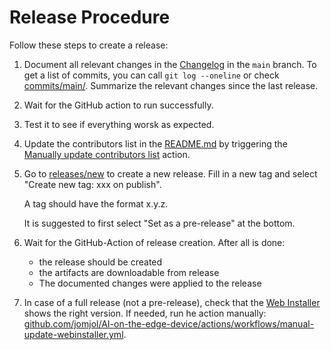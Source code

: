 # Release Procedure
Follow these steps to create a release:

1. Document all relevant changes in the [Changelog](https://github.com/jomjol/AI-on-the-edge-device/blob/rolling/Changelog.md) in the `main` branch.
   To get a list of commits, you can call `git log --oneline` or check [commits/main/](https://github.com/jomjol/AI-on-the-edge-device-docs/commits/main/). Summarize the relevant changes since the last release.
1. Wait for the GitHub action to run successfully.
1. Test it to see if everything worsk as expected.
1. Update the contributors list in the [README.md](https://github.com/jomjol/AI-on-the-edge-device7README.md) by triggering the [Manually update contributors list](https://github.com/jomjol/AI-on-the-edge-device/actions/workflows/manual-update-contributors-list.yaml) action.
1. Go to [releases/new](https://github.com/jomjol/AI-on-the-edge-device/releases/new) to create a new release.
   Fill in a new tag and select "Create new tag: xxx on publish".
   
   A tag should have the format x.y.z.
   
   It is suggested to first select "Set as a pre-release" at the bottom.
 
1. Wait for the GitHub-Action of release creation. After all is done:
    * the release should be created
    * the artifacts are downloadable from release 
    * The documented changes were applied to the release
1. In case of a full release (not a pre-release), check that the [Web Installer](https://jomjol.github.io/AI-on-the-edge-device) shows the right version. If needed, run he action manually: [github.com/jomjol/AI-on-the-edge-device/actions/workflows/manual-update-webinstaller.yml](https://github.com/jomjol/AI-on-the-edge-device/actions/workflows/manual-update-webinstaller.yml).
